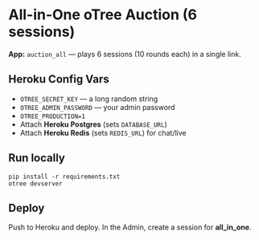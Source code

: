 
# All-in-One oTree Auction (6 sessions)

**App:** `auction_all` — plays 6 sessions (10 rounds each) in a single link.

## Heroku Config Vars
- `OTREE_SECRET_KEY` — a long random string
- `OTREE_ADMIN_PASSWORD` — your admin password
- `OTREE_PRODUCTION=1`
- Attach **Heroku Postgres** (sets `DATABASE_URL`)
- Attach **Heroku Redis** (sets `REDIS_URL`) for chat/live

## Run locally
```
pip install -r requirements.txt
otree devserver
```

## Deploy
Push to Heroku and deploy. In the Admin, create a session for **all_in_one**.

